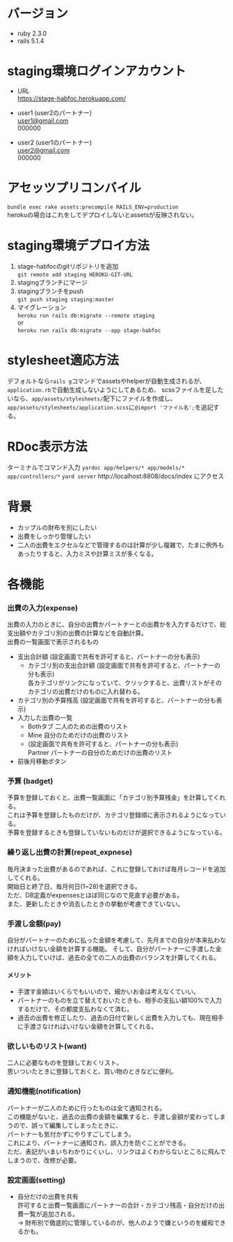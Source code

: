 # バージョン
- ruby 2.3.0
- rails 5.1.4

# staging環境ログインアカウント
- URL  
https://stage-habfoc.herokuapp.com/

- user1 (user2のパートナー)  
user1@gmail.com  
000000  

- user2 (user1のパートナー)  
user2@gmail.com  
000000  

# アセッツプリコンバイル
`bundle exec rake assets:precompile RAILS_ENV=production`  
herokuの場合はこれをしてデプロイしないとassetsが反映されない。


# staging環境デプロイ方法
1. stage-habfocのgitリポジトリを追加  
`git remote add staging HEROKU-GIT-URL`  
2. stagingブランチにマージ
3. stagingブランチをpush  
`git push staging staging:master`
4. マイグレーション  
`heroku run rails db:migrate --remote staging`  
or  
`heroku run rails db:migrate --app stage-habfoc`

# stylesheet適応方法
デフォルトなら`rails g`コマンドでassetsやhelperが自動生成されるが、  
`application.rb`で自動生成しないようにしてあるため、
scssファイルを足したいなら、`app/assets/stylesheets/`配下にファイルを作成し、  
`app/assets/stylesheets/application.scss`に`@import 'ファイル名';`を追記する。

# RDoc表示方法
ターミナルでコマンド入力
`yardoc app/helpers/* app/models/* app/controllers/*`
`yard server`
http://localhost:8808/docs/index にアクセス

# 背景
- カップルの財布を別にしたい
- 出費をしっかり管理したい
- 二人の出費をエクセルなどで管理するのは計算が少し複雑で、たまに例外もあったりすると、入力ミスや計算ミスが多くなる。

# 各機能
### 出費の入力(expense)
出費の入力のときに、自分の出費かパートナーとの出費かを入力するだけで、総支出額やカテゴリ別の出費の計算などを自動計算。  
出費の一覧画面で表示されるもの
- 支出合計額 (設定画面で共有を許可すると、パートナーの分も表示)
  - カテゴリ別の支出合計額 (設定画面で共有を許可すると、パートナーの分も表示)  
  各カテゴリがリンクになっていて、クリックすると、出費リストがそのカテゴリの出費だけのものに入れ替わる。
- カテゴリ別の予算残高 (設定画面で共有を許可すると、パートナーの分も表示)
- 入力した出費の一覧
  - Bothタブ 二人のための出費のリスト
  - Mine 自分のためだけの出費のリスト  
  - (設定画面で共有を許可すると、パートナーの分も表示)  
  Partner パートナーの自分のためだけの出費のリスト
- 前後月移動ボタン  


### 予算 (badget)
予算を登録しておくと、出費一覧画面に「カテゴリ別予算残金」を計算してくれる。  
これは予算を登録したものだけが、カテゴリ登録順に表示されるようになっている。  
予算を登録するときも登録していないものだけが選択できるようになっている。

### 繰り返し出費の計算(repeat_expnese)
毎月決まった出費があるのであれば、これに登録しておけば毎月レコードを追加してくれる。  
開始日と終了日、毎月何日(1~28)を選択できる。  
ただ、DB定義がexpensesとほぼ同じなので見直す必要がある。  
また、更新したときや消去したときの挙動が考慮できていない。

### 手渡し金額(pay)
自分がパートナーのために払った金額を考慮して、先月までの自分が本来払わなければいけない金額を計算する機能。
そして、自分がパートナーに手渡した金額を入力していけば、過去の全ての二人の出費のバランスを計算してくれる。
#### メリット
- 手渡す金額はいくらでもいいので、細かいお金は考えなくていい。
- パートナーのものを立て替えておいたときも、相手の支払い額100%で入力するだけで、その都度支払わなくて済む。
- 過去の出費を修正したり、過去の日付で新しく出費を入力しても、現在相手に手渡さなければいけない金額を計算してくれる。

### 欲しいものリスト(want)
二人に必要なものを登録しておくリスト。  
思いついたときに登録しておくと、買い物のときなどに便利。

### 通知機能(notification)
パートナーが二人のために行ったものは全て通知される。  
この機能がないと、過去の出費の金額を編集すると、手渡し金額が変わってしまうので、誤って編集してしまったときに、    
パートナーも気付かずにやりすごしてしまう。  
これにより、パートナーに通知され、誤入力を防ぐことができる。  
ただ、表記がいまいちわかりにくいし、リンクはよくわからないところに飛んでしまうので、改修が必要。

### 設定画面(setting)
- 自分だけの出費を共有  
    許可すると出費一覧画面にパートナーの合計・カテゴリ残高・自分だけの出費一覧が追加される。  
    → 財布別で徹底的に管理しているのが、他人のようで嫌というのを緩和できるかも。
